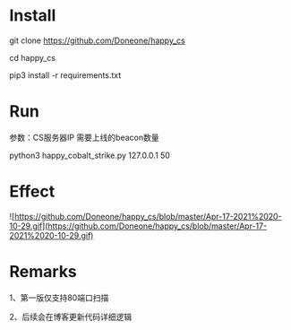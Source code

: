# Install

git clone https://github.com/Doneone/happy_cs

cd happy_cs

pip3 install -r requirements.txt

# Run 

参数：CS服务器IP  需要上线的beacon数量

python3 happy_cobalt_strike.py 127.0.0.1 50

# Effect
![https://github.com/Doneone/happy_cs/blob/master/Apr-17-2021%2020-10-29.gif](https://github.com/Doneone/happy_cs/blob/master/Apr-17-2021%2020-10-29.gif)

# Remarks

1、第一版仅支持80端口扫描

2、后续会在博客更新代码详细逻辑
